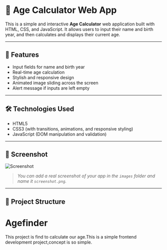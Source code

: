 # 🎂 Age Calculator Web App

This is a simple and interactive **Age Calculator** web application built with HTML, CSS, and JavaScript. It allows users to input their name and birth year, and then calculates and displays their current age.

---

## 🚀 Features

- Input fields for name and birth year
- Real-time age calculation
- Stylish and responsive design
- Animated image sliding across the screen
- Alert message if inputs are left empty

---

## 🛠️ Technologies Used

- HTML5
- CSS3 (with transitions, animations, and responsive styling)
- JavaScript (DOM manipulation and validation)

---

## 📸 Screenshot

![Screenshot](images/screenshot.png)  
> _You can add a real screenshot of your app in the `images` folder and name it `screenshot.png`._

---

## 📂 Project Structure

# Agefinder
This project is find to calculate our age.This is a simple frontend development project,concept is so simple.
